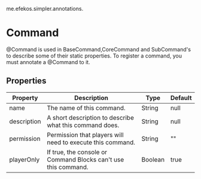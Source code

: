 me.efekos.simpler.annotations.
# Command

@Command is used in BaseCommand,CoreCommand and SubCommand's to describe some of their static properties. To register a command, you must annotate a @Command to it.

## Properties

| Property    | Description                                                    | Type    | Default |
|-------------|----------------------------------------------------------------|---------|---------|
| name        | The name of this command.                                      | String  | null    |
| description | A short description to describe what this command does.        | String  | null    |
| permission  | Permission that players will need to execute this command.     | String  | ""      |
| playerOnly  | If true, the console or Command Blocks can't use this command. | Boolean | true    |